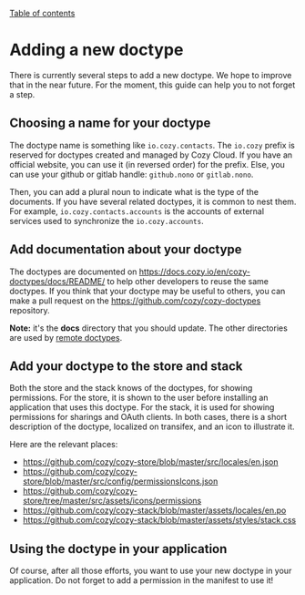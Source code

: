 [Table of contents](README.md#table-of-contents)

# Adding a new doctype

There is currently several steps to add a new doctype. We hope to improve that
in the near future. For the moment, this guide can help you to not forget a step.

## Choosing a name for your doctype

The doctype name is something like `io.cozy.contacts`. The `io.cozy` prefix is
reserved for doctypes created and managed by Cozy Cloud. If you have an
official website, you can use it (in reversed order) for the prefix. Else, you
can use your github or gitlab handle: `github.nono` or `gitlab.nono`.

Then, you can add a plural noun to indicate what is the type of the documents.
If you have several related doctypes, it is common to nest them. For example,
`io.cozy.contacts.accounts` is the accounts of external services used to
synchronize the `io.cozy.accounts`.

## Add documentation about your doctype

The doctypes are documented on https://docs.cozy.io/en/cozy-doctypes/docs/README/
to help other developers to reuse the same doctypes. If you think that your
doctype may be useful to others, you can make a pull request on the
https://github.com/cozy/cozy-doctypes repository.

**Note:** it's the **docs** directory that you should update. The other
directories are used by [remote doctypes](./remote.md).

## Add your doctype to the store and stack

Both the store and the stack knows of the doctypes, for showing permissions.
For the store, it is shown to the user before installing an application that
uses this doctype. For the stack, it is used for showing permissions for
sharings and OAuth clients. In both cases, there is a short description of
the doctype, localized on transifex, and an icon to illustrate it.

Here are the relevant places:

- https://github.com/cozy/cozy-store/blob/master/src/locales/en.json
- https://github.com/cozy/cozy-store/blob/master/src/config/permissionsIcons.json
- https://github.com/cozy/cozy-store/tree/master/src/assets/icons/permissions
- https://github.com/cozy/cozy-stack/blob/master/assets/locales/en.po
- https://github.com/cozy/cozy-stack/blob/master/assets/styles/stack.css

## Using the doctype in your application

Of course, after all those efforts, you want to use your new doctype in your
application. Do not forget to add a permission in the manifest to use it!
